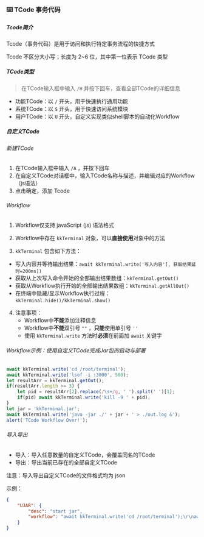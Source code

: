 ### ⌨️ TCode 事务代码

##### Tcode简介

Tcode（事务代码）是用于访问和执行特定事务流程的快捷方式

Tcode 不区分大小写；长度为 2~6 位，其中第一位表示 TCode 类型

##### TCode类型

> 在TCode输入框中输入 `/H` 并按下回车，查看全部TCode的详细信息

- 功能TCode：以 `/` 开头，用于快速执行通用功能
- 系统TCode：以 `S` 开头，用于快速访问系统模块
- 用户TCode：以 `U` 开头，自定义实现类似shell脚本的自动化Workflow

##### 自定义TCode

###### 新建TCode

1. 在TCode输入框中输入 `/A` ，并按下回车
2. 在自定义TCode对话框中，输入TCode名称与描述，并编辑对应的Workflow（js语法）
3. 点击确定，添加 Tcode

###### Workflow

1. Workflow仅支持 javaScript (js) 语法格式

2. Workflow中存在 `kkTerminal` 对象，可以**直接使用**对象中的方法
3.  `kkTerminal` 包含如下方法：
   - 写入内容并等待输出结果：`await kkTerminal.write('写入内容'[, 获取结果延时=200ms])`
   - 获取从上次写入命令开始的全部输出结果数组：`kkTerminal.getOut()`
   - 获取从Workflow执行开始的全部输出结果数组：`kkTerminal.getAllOut()`
   - 在终端中隐藏/显示Workflow执行过程：`kkTerminal.hide()/kkTerminal.show()`
4. 注意事项：
   - Workflow中**不能**添加注释信息
   - Workflow中**不能**双引号 `""` ，**只能**使用单引号 `''`
   - 使用 `kkTerminal.write` 方法时**必须**在前面加 `await` 关键字

###### Workflow示例：使用自定义TCode完成Jar包的启动与部署

```js
await kkTerminal.write('cd /root/terminal');
await kkTerminal.write('lsof -i :3000', 500);
let resultArr = kkTerminal.getOut();
if(resultArr.length >= 3) {
    let pid = resultArr[2].replace(/\s+/g, ' ').split(' ')[1];
	if(pid) await kkTerminal.write('kill -9 ' + pid);
}
let jar = 'kkTerminal.jar';
await kkTerminal.write('java -jar ./' + jar + ' > ./out.log &');
alert('TCode Workflow Over!');
```

###### 导入导出

- 导入：导入任意数量的自定义TCode，会覆盖同名的TCode
- 导出：导出当前已存在的全部自定义TCode

注意：导入导出自定义TCode的文件格式均为 json

示例：

```json
{
    "UJAR": {
        "desc": "start jar",
        "workflow": "await kkTerminal.write('cd /root/terminal');\r\nawait kkTerminal.write('lsof -i :3000', 500);\r\nlet resultArr = kkTerminal.getOut();\r\nif(resultArr.length >= 3) {\r\n    let pid = resultArr[2].replace(/\\s+/g, ' ').split(' ')[1];\r\n\tif(pid) await kkTerminal.write('kill -9 ' + pid);\r\n}\r\nlet jar = 'kkTerminal.jar';\r\nawait kkTerminal.write('java -jar ./' + jar + ' > ./out.log &');\r\nalert('TCode Workflow Over!');"
    }
}
```
